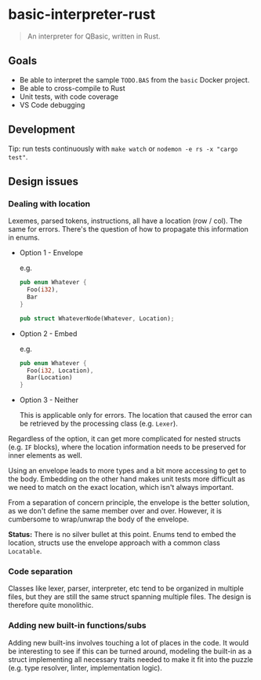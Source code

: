 # basic-interpreter-rust

> An interpreter for QBasic, written in Rust.

## Goals

- Be able to interpret the sample `TODO.BAS` from the `basic` Docker project.
- Be able to cross-compile to Rust
- Unit tests, with code coverage
- VS Code debugging

## Development

Tip: run tests continuously with `make watch` or
`nodemon -e rs -x "cargo test"`.

## Design issues

### Dealing with location

Lexemes, parsed tokens, instructions, all have a location (row / col). The same
for errors. There's the question of how to propagate this information in enums.

- Option 1 - Envelope

  e.g.

  ```rust
  pub enum Whatever {
    Foo(i32),
    Bar
  }

  pub struct WhateverNode(Whatever, Location);
  ```

- Option 2 - Embed

  e.g.

  ```rust
  pub enum Whatever {
    Foo(i32, Location),
    Bar(Location)
  }
  ```

- Option 3 - Neither

  This is applicable only for errors. The location that caused the error can
  be retrieved by the processing class (e.g. `Lexer`).

Regardless of the option, it can get more complicated for nested structs (e.g.
`IF` blocks), where the location information needs to be preserved for inner
elements as well.

Using an envelope leads to more types and a bit more accessing to get to the body.
Embedding on the other hand makes unit tests more difficult as we need to match
on the exact location, which isn't always important.

From a separation of concern principle, the envelope is the better solution,
as we don't define the same member over and over. However, it is cumbersome
to wrap/unwrap the body of the envelope.

**Status:** There is no silver bullet at this point. Enums tend to embed the location,
structs use the envelope approach with a common class `Locatable`.

### Code separation

Classes like lexer, parser, interpreter, etc tend to be organized in multiple
files, but they are still the same struct spanning multiple files. The
design is therefore quite monolithic.

### Adding new built-in functions/subs

Adding new built-ins involves touching a lot of places in the code. It would be
interesting to see if this can be turned around, modeling the built-in as a
struct implementing all necessary traits needed to make it fit into the puzzle
(e.g. type resolver, linter, implementation logic).
